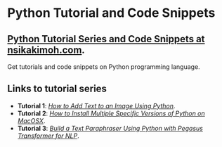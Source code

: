 # Python Tutorial and Code Snippets

## [Python Tutorial Series and Code Snippets at nsikakimoh.com](https://nsikakimoh.com).

Get tutorials and code snippets on Python programming language.

## Links to tutorial series

- __Tutorial 1__: *[How to Add Text to an Image Using Python](https://nsikakimoh.com/blog/install-multiple-versions-of-python-on-macosx)*.
- __Tutorial 2__: *[How to Install Multiple Specific Versions of Python on MacOSX](https://nsikakimoh.com/blog/add-text-to-an-image-using-pillow-in-python)*.
- __Tutorial 3__: *[Build a Text Paraphraser Using Python with Pegasus Transformer for NLP](https://nsikakimoh.com/blog/text-paraphraser-using-python)*.
